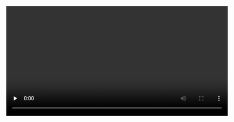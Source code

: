 <video id="video" controls="" preload="none" width="600"  controls="controls" style="width= 50%; height=100%; object-fit: fill">
    <source id="mp4" src="..\byl18.github.com\1.mp4" type="video/mp4"> 
</video>
